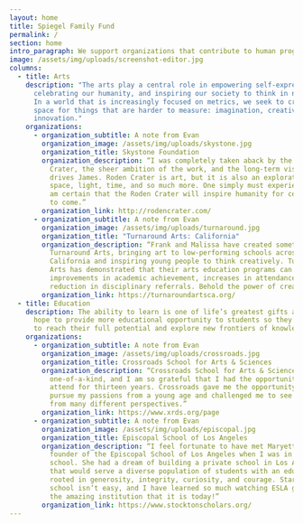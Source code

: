 ```yaml
---
layout: home
title: Spiegel Family Fund
permalink: /
section: home
intro_paragraph: We support organizations that contribute to human progress.
image: /assets/img/uploads/screenshot-editor.jpg
columns:
  - title: Arts
    description: "The arts play a central role in empowering self-expression,
      celebrating our humanity, and inspiring our society to think in new ways.
      In a world that is increasingly focused on metrics, we seek to create a
      space for things that are harder to measure: imagination, creativity, and
      innovation."
    organizations:
      - organization_subtitle: A note from Evan
        organization_image: /assets/img/uploads/skystone.jpg
        organization_title: Skystone Foundation
        organization_description: “I was completely taken aback by the scale of Roden
          Crater, the sheer ambition of the work, and the long-term vision that
          drives James. Roden Crater is art, but it is also an exploration of
          space, light, time, and so much more. One simply must experience it. I
          am certain that the Roden Crater will inspire humanity for centuries
          to come.”
        organization_link: http://rodencrater.com/
      - organization_subtitle: A note from Evan
        organization_image: /assets/img/uploads/turnaround.jpg
        organization_title: "Turnaround Arts: California"
        organization_description: “Frank and Malissa have created something amazing with
          Turnaround Arts, bringing art to low-performing schools across
          California and inspiring young people to think creatively. Turnaround
          Arts has demonstrated that their arts education programs can lead to
          improvements in academic achievement, increases in attendance, and
          reduction in disciplinary referrals. Behold the power of creativity!”
        organization_link: https://turnaroundartsca.org/
  - title: Education
    description: The ability to learn is one of life’s greatest gifts and it is our
      hope to provide more educational opportunity to students so they are able
      to reach their full potential and explore new frontiers of knowledge.
    organizations:
      - organization_subtitle: A note from Evan
        organization_image: /assets/img/uploads/crossroads.jpg
        organization_title: Crossroads School for Arts & Sciences
        organization_description: “Crossroads School for Arts & Sciences is
          one-of-a-kind, and I am so grateful that I had the opportunity to
          attend for thirteen years. Crossroads gave me the opportunity to
          pursue my passions from a young age and challenged me to see the world
          from many different perspectives.”
        organization_link: https://www.xrds.org/page
      - organization_subtitle: A note from Evan
        organization_image: /assets/img/uploads/episcopal.jpg
        organization_title: Episcopal School of Los Angeles
        organization_description: “I feel fortunate to have met Maryetta Anschutz, the
          founder of the Episcopal School of Los Angeles when I was in high
          school. She had a dream of building a private school in Los Angeles
          that would serve a diverse population of students with an education
          rooted in generosity, integrity, curiosity, and courage. Starting a
          school isn’t easy, and I have learned so much watching ESLA grow into
          the amazing institution that it is today!”
        organization_link: https://www.stocktonscholars.org/
---
```

